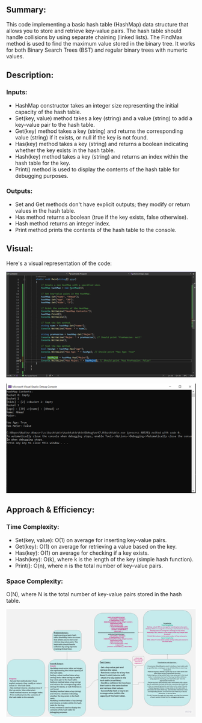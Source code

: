 ## Summary:
This code implementing a basic hash table (HashMap) data structure that allows you to store and retrieve key-value pairs. The hash table should handle collisions by using separate chaining (linked lists). The FindMax method is used to find the maximum value stored in the binary tree. It works for both Binary Search Trees (BST) and regular binary trees with numeric values.
## Description:
### Inputs:

- HashMap constructor takes an integer size representing the initial capacity of the hash table.
- Set(key, value) method takes a key (string) and a value (string) to add a key-value pair to the hash table.
- Get(key) method takes a key (string) and returns the corresponding value (string) if it exists, or null if the key is not found.
- Has(key) method takes a key (string) and returns a boolean indicating whether the key exists in the hash table.
- Hash(key) method takes a key (string) and returns an index within the hash table for the key.
- Print() method is used to display the contents of the hash table for debugging purposes.
### Outputs:

- Set and Get methods don't have explicit outputs; they modify or return values in the hash table.
- Has method returns a boolean (true if the key exists, false otherwise).
- Hash method returns an integer index.
- Print method prints the contents of the hash table to the console.
## Visual:
Here's a visual representation of the code:

![](./CC30.PNG)


![](./cc30-2.PNG)
## Approach & Efficiency:
 ### Time Complexity:

- Set(key, value): O(1) on average for inserting key-value pairs.
- Get(key): O(1) on average for retrieving a value based on the key.
- Has(key): O(1) on average for checking if a key exists.
- Hash(key): O(k), where k is the length of the key (simple hash function).
- Print(): O(n), where n is the total number of key-value pairs.
### Space Complexity: 
O(N), where N is the total number of key-value pairs stored in the hash table.

![](./cc30-3.jpg)
